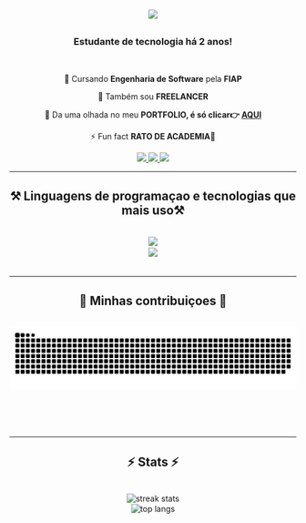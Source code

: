 <h1 align="center">
    <img src="https://readme-typing-svg.herokuapp.com/?font=Righteous&size=35&center=true&vCenter=true&width=500&height=70&duration=4000&lines=Olá!+👋;+Eu+sou+o+Matheus+Xavier!;" />
</h1>

<h3 align="center">Estudante de tecnologia há 2 anos!</h3>

<br/>

<div align="center">
 
 🔭 Cursando **Engenharia de Software** pela **FIAP**
 
 🌱 Também sou **FREELANCER**

💬 Da uma olhada no meu **PORTFOLIO, é só clicar👉 [AQUI](https://tinyutl.com/matheusXavier)**

⚡ Fun fact **RATO DE ACADEMIA💪**

 </div>
 
<div align="center"> 
  <a href="mailto:matheusxavi57@gmail.com">
    <img src="https://img.shields.io/badge/Gmail-333333?style=for-the-badge&logo=gmail&logoColor=red" />
  </a>
  <a href="https://www.linkedin.com/in/toledo-matheus/" target="_blank">
    <img src="https://img.shields.io/badge/LinkedIn-0077B5?style=for-the-badge&logo=linkedin&logoColor=white" target="_blank" />
  </a>
  <a href="https://salesp07.github.io" target="_blank">
     <img src="https://img.shields.io/badge/Portfolio-FF5722?style=for-the-badge&logo=todoist&logoColor=white" target="_blank" /> <!-- sqlite, safari, google-chrome are other good icon options -->
  </a>
</div>

 <hr/>
 
<h2 align="center">⚒️ Linguagens de programaçao e tecnologias que mais uso⚒️</h2>
<br/>
<div align="center">
    <img src="https://skillicons.dev/icons?i=react,bootstrap,html,css,vscode,github,figma,git" />
    <br>
    <img src="https://skillicons.dev/icons?i=nodejs,python,javascript" /><br>
</div>

<br/>
<hr/>

<div align="center">
  <h2>🐍 Minhas contribuiçoes 🐍</h2>
  <br>
  <img alt="snake eating my contributions" src="https://raw.githubusercontent.com/salesp07/salesp07/output/github-contribution-grid-snake.svg" />
  
  <br/><br/><br/>
</div>

<hr/>

<h2 align="center">⚡ Stats ⚡</h2>
<br>
<div align=center>
  <img width=390 src="https://github-readme-streak-stats-salesp07.vercel.app/?user=matheuswq17&count_private=true&theme=react&border_radius=10" alt="streak stats"/>
  <br/>
  <img width=325 align="center" src="https://github-readme-stats-salesp07.vercel.app/api/top-langs/?username=matheuswq17&hide=HTML&langs_count=9&layout=compact&theme=react&border_radius=10&size_weight=0.5&count_weight=0.5&exclude_repo=github-readme-stats" alt="top langs" />
</div>


